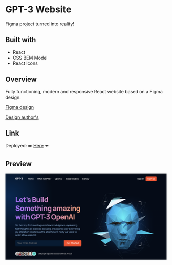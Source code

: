 # GPT-3 Website

Figma project turned into reality!

## Built with

- React
- CSS BEM Model
- React Icons

## Overview

Fully functioning, modern and responsive React website based on a Figma design.

[Figma design](https://www.figma.com/file/lz9lLpFHMxHm2odnwM3R0z/gpt3)

[Design author's](https://www.arshakir.com)

## Link

Deployed: :arrow_right: [Here](https://gtp3-open-ai.netlify.app) :arrow_left:

## Preview

![Project Image](https://github.com/Chris-Z-85/GTP3/blob/main/gpt-3.png?raw=true)
